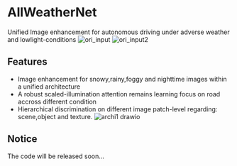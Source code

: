 # AllWeatherNet
Unified Image enhancement for autonomous driving under adverse weather and lowlight-conditions
![ori_input](https://github.com/Jumponthemoon/AllWeatherNet/assets/39290403/15efd3e4-f878-4295-9e85-6b686d79eddc)
![ori_input2](https://github.com/Jumponthemoon/AllWeatherNet/assets/39290403/0eb1a130-5ba3-4ed4-bef2-49a4b922e2ff)
## Features
- Image enhancement for snowy,rainy,foggy and nighttime images within a unified architecture
- A robust scaled-illumination attention remains learning focus on road accross different condition 
- Hierarchical discrimination on different image patch-level regarding: scene,object and texture.
![archi1 drawio](https://github.com/Jumponthemoon/AllWeatherNet/assets/39290403/0fb128f1-b5c7-4e13-a718-a1254779022a)

## Notice
The code will be released soon...


